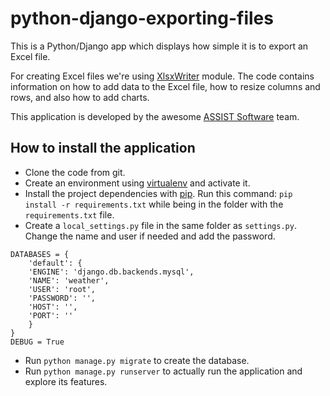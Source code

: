 # python-django-exporting-files

This is a Python/Django app which displays how simple it is to export an Excel file.

For creating Excel files we're using [XlsxWriter](http://xlsxwriter.readthedocs.org/) module. The code contains information on how to add data to the Excel file, how to resize columns and rows, and also how to add charts.

This application is developed by the awesome [ASSIST Software](http://assist-software.net/) team.

How to install the application
------------------------------

- Clone the code from git.
- Create an environment using [virtualenv](https://virtualenv.pypa.io/en/latest/) and activate it.
- Install the project dependencies with [pip](https://pip.pypa.io/en/latest/installing.html). Run this command: `pip install -r requirements.txt` while being in the folder with the `requirements.txt` file.
- Create a `local_settings.py` file in the same folder as `settings.py`. Change the name and user if needed and add the password.
```
DATABASES = {
    'default': {
    'ENGINE': 'django.db.backends.mysql',
    'NAME': 'weather',
    'USER': 'root',
    'PASSWORD': '',
    'HOST': '',
    'PORT': ''
    }
}
DEBUG = True
```
- Run `python manage.py migrate` to create the database.
- Run `python manage.py runserver` to actually run the application and explore its features.
